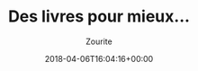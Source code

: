 ---
title: Des livres pour mieux...
author: Zourite
type: page
layout : livres-pour
hero : /img/hero/livre-develloppement-personnel.jpg
date: 2018-04-06T16:04:16+00:00
---